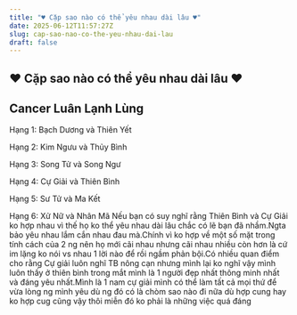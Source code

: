 ```yaml
---
title: "♥ Cặp sao nào có thể yêu nhau dài lâu ♥"
date: 2025-06-12T11:57:27Z
slug: cap-sao-nao-co-the-yeu-nhau-dai-lau
draft: false
---
```


## ♥ Cặp sao nào có thể yêu nhau dài lâu ♥

## Cancer Luân Lạnh Lùng

Hạng 1: Bạch Dương và Thiên Yết

Hạng 2: Kim Ngưu và Thủy Bình

Hạng 3: Song Tử và Song Ngư

Hạng 4: Cự Giải và Thiên Bình

Hạng 5: Sư Tử và Ma Kết

Hạng 6: Xử Nữ và Nhân Mã​ ​Nếu bạn có suy nghĩ rằng Thiên Bình và Cự Giải ko hợp nhau vì thế họ ko thể yêu nhau dài lâu chắc có lẽ bạn đã nhầm.Ngta bảo yêu nhau lắm cắn nhau đau mà.Chính vì ko hợp về một số mặt trong tính cách của 2 ng nên họ mới cãi nhau nhưng cãi nhau nhiều còn hơn là cứ im lặng ko nói vs nhau 1 lời nào để rồi ngầm phản bội.Có nhiều quan điểm cho rằng Cự giải luôn nghĩ TB nông cạn nhưng mình lại ko nghĩ vậy mình luôn thấy ở thiên bình trong mắt mình là 1 người đẹp nhất thông minh nhất và đáng yêu nhất.Mình là 1 nam cự giải mình có thể làm tất cả mọi thứ để vừa lòng ng mình yêu dù ng đó có là chòm sao nào đi nữa dù hợp cung hay ko hợp cug cũng vậy thôi miễn đó ko phải là những việc quá đáng ​